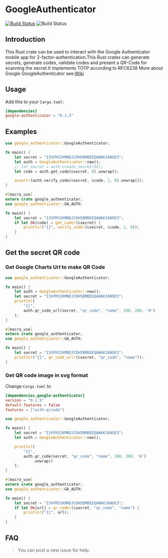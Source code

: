# GoogleAuthenticator

[![Build Status](https://travis-ci.org/hanskorg/google-authenticator-rust.svg?branch=master)](https://travis-ci.org/hanskorg/google-authenticator-rust)
![Build Status](https://img.shields.io/crates/v/google-authenticator.svg)

## Introduction

This Rust crate can be used to interact with the Google Authenticator mobile app for 2-factor-authentication.This Rust crates can generate secrets, generate codes, validate codes and present a QR-Code for scanning the secret.It implements TOTP according to RFC6238
More about Google GoogleAuthenticator see:[Wiki](https://en.wikipedia.org/wiki/Google_Authenticator)


## Usage

Add this to your `Cargo.toml`:

```toml
[dependencies]
google-authenticator = "0.1.5"
```

## Examples

```rust
use google_authenticator::GoogleAuthenticator;

fn main() {
    let secret = "I3VFM3JKMNDJCDH5BMBEEQAW6KJ6NOE3";
    let auth = GoogleAuthenticator::new();
    // let secret = auth.create_secret(32);
    let code = auth.get_code(&secret, 0).unwrap();

    assert!(auth.verify_code(&secret, &code, 1, 0).unwrap());
}
```

```rust
#[macro_use]
extern crate google_authenticator;
use google_authenticator::GA_AUTH;

fn main() {
    let secret = "I3VFM3JKMNDJCDH5BMBEEQAW6KJ6NOE3";
    if let Ok(code) = get_code!(&secret) {
        println!("{}", verify_code!(&secret, &code, 1, 0));
    }
}
```

## Get the secret QR code

### Get Google Charts Url to make QR Code

```rust
use google_authenticator::GoogleAuthenticator;

fn main() {
    let auth = GoogleAuthenticator::new();
    let secret = "I3VFM3JKMNDJCDH5BMBEEQAW6KJ6NOE3";
    println!(
        "{}",
        auth.qr_code_url(secret, "qr_code", "name", 200, 200, 'H')
    );
}
```

```rust
#[macro_use]
extern crate google_authenticator;
use google_authenticator::GA_AUTH;

fn main() {
    let secret = "I3VFM3JKMNDJCDH5BMBEEQAW6KJ6NOE3";
    println!("{}", qr_code_url!(&secret, "qr_code", "name"));
}
```

### Get QR code image in svg format

Change `Cargo.toml` to

```toml
[dependencies.google-authenticator]
version = "0.1.5"
default-features = false
features = ["with-qrcode"]
```

```rust
use google_authenticator::GoogleAuthenticator;

fn main() {
    let secret = "I3VFM3JKMNDJCDH5BMBEEQAW6KJ6NOE3";
    let auth = GoogleAuthenticator::new();

    println!(
        "{}",
        auth.qr_code(secret, "qr_code", "name", 200, 200, 'H')
            .unwrap()
    );
}
```

```rust
#[macro_use]
extern crate google_authenticator;
use google_authenticator::GA_AUTH;

fn main() {
    let secret = "I3VFM3JKMNDJCDH5BMBEEQAW6KJ6NOE3";
    if let Ok(url) = qr_code!(&secret, "qr_code", "name") {
        println!("{}", url);
    }
}
```

## FAQ
> You can post a new issue for help.
